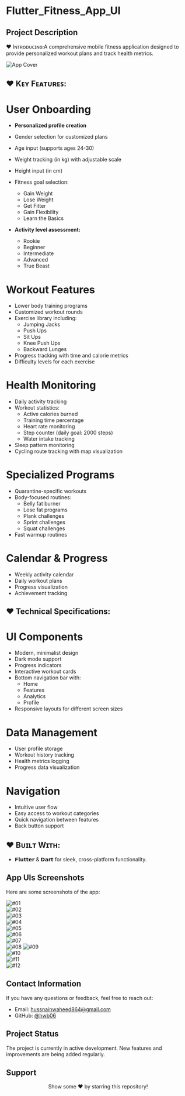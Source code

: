# Flutter_Fitness_App_UI

## **Project Description**

♥ Iɴᴛʀᴏᴅᴜᴄɪɴɢ:A comprehensive mobile fitness application designed to provide personalized workout plans and track health metrics.

![App Cover](https://github.com/hwb06/Flutter_Fitness_App_UI/blob/main/assets/AppUI_Screenshots/Active%20Fitness%20Cover.JPG)

## ♥ **Kᴇʏ Fᴇᴀᴛᴜʀᴇꜱ**:
# User Onboarding
 - **Personalized profile creation**
 - Gender selection for customized plans
 - Age input (supports ages 24-30)
 - Weight tracking (in kg) with adjustable scale
 - Height input (in cm)
 - Fitness goal selection:
   - Gain Weight
   - Lose Weight
   - Get Fitter
   - Gain Flexibility
   - Learn the Basics

- **Activity level assessment:**
  - Rookie
  - Beginner
  - Intermediate
  - Advanced
  - True Beast

 # Workout Features
 - Lower body training programs
 - Customized workout rounds
 - Exercise library including:
    - Jumping Jacks
    - Push Ups
    - Sit Ups
    - Knee Push Ups
    - Backward Lunges
 - Progress tracking with time and calorie metrics
 - Difficulty levels for each exercise

  # Health Monitoring
  - Daily activity tracking
  - Workout statistics:
    - Active calories burned
    - Training time percentage
    - Heart rate monitoring
    - Step counter (daily goal: 2000 steps)
    - Water intake tracking
 - Sleep pattern monitoring
 - Cycling route tracking with map visualization

# Specialized Programs
 - Quarantine-specific workouts
 - Body-focused routines:
   - Belly fat burner
   - Lose fat programs
   - Plank challenges
   - Sprint challenges
   - Squat challenges
- Fast warmup routines

# Calendar & Progress
  - Weekly activity calendar
  - Daily workout plans
  - Progress visualization
  - Achievement tracking

## ♥ **Technical Specifications**:
 # UI Components
  - Modern, minimalist design
  - Dark mode support
  - Progress indicators
  - Interactive workout cards
  - Bottom navigation bar with:
    - Home
    - Features
    - Analytics
    - Profile
- Responsive layouts for different screen sizes

# Data Management
  - User profile storage
  - Workout history tracking
  - Health metrics logging
  - Progress data visualization

# Navigation
  - Intuitive user flow
  - Easy access to workout categories
  - Quick navigation between features
  - Back button support

## ♥ **Bᴜɪʟᴛ Wɪᴛʜ**:
 - 𝗙𝗹𝘂𝘁𝘁𝗲𝗿 & 𝗗𝗮𝗿𝘁 for sleek, cross-platform functionality.

## **App UIs Screenshots**
Here are some screenshots of the app:

![#01](https://github.com/hwb06/Flutter_Fitness_App_UI/blob/main/assets/AppUI_Screenshots/1.JPG)  
![#02](https://github.com/hwb06/Flutter_Fitness_App_UI/blob/main/assets/AppUI_Screenshots/2.JPG)  
![#03](https://github.com/hwb06/Flutter_Fitness_App_UI/blob/main/assets/AppUI_Screenshots/3.JPG)  
![#04](https://github.com/hwb06/Flutter_Fitness_App_UI/blob/main/assets/AppUI_Screenshots/4.JPG)  
![#05](https://github.com/hwb06/Flutter_Fitness_App_UI/blob/main/assets/AppUI_Screenshots/5.JPG)  
![#06](https://github.com/hwb06/Flutter_Fitness_App_UI/blob/main/assets/AppUI_Screenshots/6.JPG)  
![#07](https://github.com/hwb06/Flutter_Fitness_App_UI/blob/main/assets/AppUI_Screenshots/7.JPG)  
![#08](https://github.com/hwb06/Flutter_Fitness_App_UI/blob/main/assets/AppUI_Screenshots/8.JPG)
![#09](https://github.com/hwb06/Flutter_Fitness_App_UI/blob/main/assets/AppUI_Screenshots/9.JPG)  
![#10](https://github.com/hwb06/Flutter_Fitness_App_UI/blob/main/assets/AppUI_Screenshots/10.JPG)  
![#11](https://github.com/hwb06/Flutter_Fitness_App_UI/blob/main/assets/AppUI_Screenshots/11.JPG)  
![#12](https://github.com/hwb06/Flutter_Fitness_App_UI/blob/main/assets/AppUI_Screenshots/12.JPG)  

## **Contact Information**
If you have any questions or feedback, feel free to reach out:

- Email: hussnainwaheed864@gmail.com
- GitHub: [@hwb06](https://github.com/hwb06)

## **Project Status**
The project is currently in active development. New features and improvements are being added regularly.

## **Support**
<div align="center">
Show some ❤️ by starring this repository!
</div>



   
    
